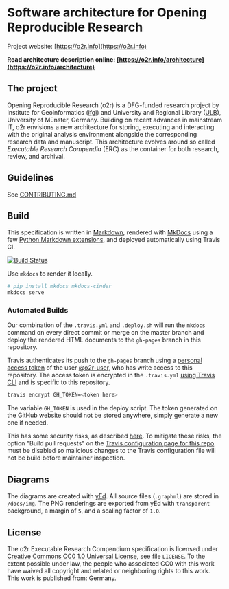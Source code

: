 # Software architecture for Opening Reproducible Research

Project website: [https://o2r.info](https://o2r.info)

**Read architecture description online: [https://o2r.info/architecture](https://o2r.info/architecture)**

## The project

Opening Reproducible Research (o2r) is a DFG-funded research project by Institute for Geoinformatics ([ifgi](http://www.uni-muenster.de/Geoinformatics/en/)) and University and Regional Library ([ULB](http://www.ulb.uni-muenster.de/)), University of Münster, Germany. Building on recent advances in mainstream IT, o2r envisions a new architecture for storing, executing and interacting with the original analysis environment alongside the corresponding research data and manuscript. This architecture evolves around so called _Executable Research Compendia_ (ERC) as the container for both research, review, and archival.

## Guidelines

See [CONTRIBUTING.md](CONTRIBUTING.md)

## Build

This specification is written in [Markdown](https://daringfireball.net/projects/markdown/), rendered with [MkDocs](http://www.mkdocs.org/) using a few [Python Markdown extensions](https://pythonhosted.org/Markdown/extensions/index.html), and deployed automatically using Travis CI.

[![Build Status](https://travis-ci.org/o2r-project/architecture.svg?branch=master)](https://travis-ci.org/o2r-project/architecture)

Use `mkdocs` to render it locally.

```bash
# pip install mkdocs mkdocs-cinder
mkdocs serve
```

### Automated Builds

Our combination of the `.travis.yml` and `.deploy.sh` will run the `mkdocs` command on every direct commit or merge on the master branch and deploy the rendered HTML documents to the `gh-pages` branch in this repository.

Travis authenticates its push to the `gh-pages` branch using a [personal access token](https://github.com/settings/tokens) of the user [@o2r-user](https://github.com/o2r-user), who has write access to this repository.
The access token is encrypted in the `.travis.yml` [using Travis CLI](https://docs.travis-ci.com/user/encryption-keys/) and is specific to this repository.

```bash
travis encrypt GH_TOKEN=<token here>
```

The variable `GH_TOKEN` is used in the deploy script.
The token generated on the GitHub website should not be stored anywhere, simply generate a new one if needed.

This has some security risks, as described [here](https://gist.github.com/domenic/ec8b0fc8ab45f39403dd#sign-up-for-travis-and-add-your-project).
To mitigate these risks, the option "Build pull requests" on the [Travis configuration page for this repo](https://travis-ci.org/o2r-project/erc-spec/settings) must be disabled so malicious changes to the Travis configuration file will not be build before maintainer inspection.

## Diagrams

The diagrams are created with [yEd](https://www.yworks.com/products/yed).
All source files (`.graphml`) are stored in `/docs/img`.
The PNG renderings are exported from yEd with `transparent` background, a margin of `5`, and a scaling factor of `1.0`.

## License

The o2r Executable Research Compendium specification is licensed under [Creative Commons CC0 1.0 Universal License](https://creativecommons.org/publicdomain/zero/1.0/), see file `LICENSE`.
To the extent possible under law, the people who associated CC0 with this work have waived all copyright and related or neighboring rights to this work.
This work is published from: Germany.
